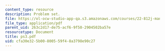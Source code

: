 ```yaml
---
content_type: resource
description: Problem set.
file: https://ol-ocw-studio-app-qa.s3.amazonaws.com/courses/22-812j-managing-nuclear-technology-spring-2004/cfa30e325b00800559f48a3798e90c27_ps3.pdf
file_type: application/pdf
parent_uid: 263c2d17-de75-acf6-9f50-2904502ba57e
resourcetype: Document
title: ps3.pdf
uid: cfa30e32-5b00-8005-59f4-8a3798e90c27
---
```


